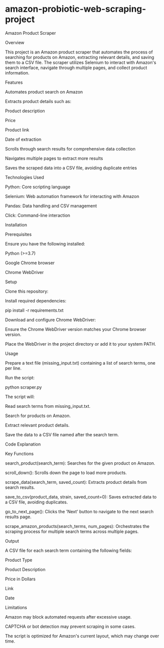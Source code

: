 # amazon-probiotic-web-scraping-project
Amazon Product Scraper

Overview

This project is an Amazon product scraper that automates the process of searching for products on Amazon, extracting relevant details, and saving them to a CSV file. The scraper utilizes Selenium to interact with Amazon's search interface, navigate through multiple pages, and collect product information.

Features

Automates product search on Amazon

Extracts product details such as:

Product description

Price

Product link

Date of extraction

Scrolls through search results for comprehensive data collection

Navigates multiple pages to extract more results

Saves the scraped data into a CSV file, avoiding duplicate entries

Technologies Used

Python: Core scripting language

Selenium: Web automation framework for interacting with Amazon

Pandas: Data handling and CSV management

Click: Command-line interaction

Installation

Prerequisites

Ensure you have the following installed:

Python (>=3.7)

Google Chrome browser

Chrome WebDriver

Setup

Clone this repository:


Install required dependencies:

pip install -r requirements.txt

Download and configure Chrome WebDriver:

Ensure the Chrome WebDriver version matches your Chrome browser version.

Place the WebDriver in the project directory or add it to your system PATH.

Usage

Prepare a text file (missing_input.txt) containing a list of search terms, one per line.

Run the script:

python scraper.py

The script will:

Read search terms from missing_input.txt.

Search for products on Amazon.

Extract relevant product details.

Save the data to a CSV file named after the search term.

Code Explanation

Key Functions

search_product(search_term): Searches for the given product on Amazon.

scroll_down(): Scrolls down the page to load more products.

scrape_data(search_term, saved_count): Extracts product details from search results.

save_to_csv(product_data, strain, saved_count=0): Saves extracted data to a CSV file, avoiding duplicates.

go_to_next_page(): Clicks the 'Next' button to navigate to the next search results page.

scrape_amazon_products(search_terms, num_pages): Orchestrates the scraping process for multiple search terms across multiple pages.

Output

A CSV file for each search term containing the following fields:

Product Type

Product Description

Price in Dollars

Link

Date

Limitations

Amazon may block automated requests after excessive usage.

CAPTCHA or bot detection may prevent scraping in some cases.

The script is optimized for Amazon's current layout, which may change over time.
